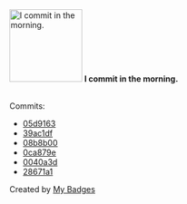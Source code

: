 <img src="https://my-badges.github.io/my-badges/morning-commits.png" alt="I commit in the morning." title="I commit in the morning." width="128">
<strong>I commit in the morning.</strong>
<br><br>

Commits:

- <a href="https://github.com/HorebZ/HorebZ/commit/05d9163c4aa95e90d25c6066b8b98e85546309ef">05d9163</a>
- <a href="https://github.com/HorebZ/HorebZ/commit/39ac1df79fd19295bc01e6e5987ef9b0039dc38d">39ac1df</a>
- <a href="https://github.com/HorebZ/HorebZ/commit/08b8b00e31df7a17ea619f7bf4e280f6fbbaa22b">08b8b00</a>
- <a href="https://github.com/HorebZ/HorebZ/commit/0ca879e03fe827dd53c7570cfe8b98c7ba4d1bc8">0ca879e</a>
- <a href="https://github.com/HorebZ/HorebZ/commit/0040a3d7a8ab38385c9da3fce1028d8a50c0b8ac">0040a3d</a>
- <a href="https://github.com/HorebZ/HorebZ/commit/28671a1f102b364189d1589425e83b423e3e8475">28671a1</a>


Created by <a href="https://github.com/my-badges/my-badges">My Badges</a>